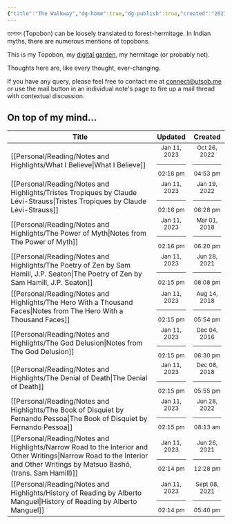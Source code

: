 ```yaml
---
{"title":"The Walkway","dg-home":true,"dg-publish":true,"created":"2023-01-02T21:30:15+06:00","updated":"2023-01-11T10:34:27+06:00","dg-metatags":{"description":"Utsob's Digital Garden","og:description":"Utsob's Digital Garden"},"permalink":"/the-walkway/","metatags":{"description":"Utsob's Digital Garden","og:description":"Utsob's Digital Garden"},"tags":["gardenEntry"],"dgPassFrontmatter":true}
---
```


তপোবন (Topobon) can be loosely translated to forest-hermitage. In Indian myths, there are numerous mentions of topobons.

This is my Topobon, my [digital garden](https://cagrimmett.com/notes/2020/11/08/what-are-digital-gardens/), my hermitage (or probably not).

Thoughts here are, like every thought, ever-changing.

If you have any query, please feel free to contact me at [connect@utsob.me](mailto:connect@utsob.me) or use the mail button in an individual note's page to fire up a mail thread with contextual discussion.

## On top of my mind…
| Title                                                                                                                                                                            | Updated                                                   | Created                                                    |
| -------------------------------------------------------------------------------------------------------------------------------------------------------------------------------- | --------------------------------------------------------- | ---------------------------------------------------------- |
| [[Personal/Reading/Notes and Highlights/What I Believe\|What I Believe]]                                                                                                      | <center><small>Jan 11, 2023<hr/>02:16 pm</small></center> | <center><small>Oct 26, 2022<hr/>04:53 pm</small></center>  |
| [[Personal/Reading/Notes and Highlights/Tristes Tropiques by Claude Lévi-Strauss\|Tristes Tropiques by Claude Lévi-Strauss]]                                                  | <center><small>Jan 11, 2023<hr/>02:16 pm</small></center> | <center><small>Jan 19, 2022<hr/>06:28 pm</small></center>  |
| [[Personal/Reading/Notes and Highlights/The Power of Myth\|Notes from The Power of Myth]]                                                                                     | <center><small>Jan 11, 2023<hr/>02:16 pm</small></center> | <center><small>Mar 01, 2018<hr/>06:20 pm</small></center>  |
| [[Personal/Reading/Notes and Highlights/The Poetry of Zen by Sam Hamill, J.P. Seaton\|The Poetry of Zen by Sam Hamill, J.P. Seaton]]                                          | <center><small>Jan 11, 2023<hr/>02:15 pm</small></center> | <center><small>Jun 28, 2021<hr/>08:08 pm</small></center>  |
| [[Personal/Reading/Notes and Highlights/The Hero With a Thousand Faces\|Notes from The Hero With a Thousand Faces]]                                                           | <center><small>Jan 11, 2023<hr/>02:15 pm</small></center> | <center><small>Aug 14, 2018<hr/>05:54 pm</small></center>  |
| [[Personal/Reading/Notes and Highlights/The God Delusion\|Notes from The God Delusion]]                                                                                       | <center><small>Jan 11, 2023<hr/>02:15 pm</small></center> | <center><small>Dec 04, 2016<hr/>06:30 pm</small></center>  |
| [[Personal/Reading/Notes and Highlights/The Denial of Death\|The Denial of Death]]                                                                                            | <center><small>Jan 11, 2023<hr/>02:15 pm</small></center> | <center><small>Dec 08, 2018<hr/>05:55 pm</small></center>  |
| [[Personal/Reading/Notes and Highlights/The Book of Disquiet by Fernando Pessoa\|The Book of Disquiet by Fernando Pessoa]]                                                    | <center><small>Jan 11, 2023<hr/>02:15 pm</small></center> | <center><small>Jun 28, 2022<hr/>08:13 am</small></center>  |
| [[Personal/Reading/Notes and Highlights/Narrow Road to the Interior and Other Writings\|Narrow Road to the Interior and Other Writings by Matsuo Bashō, (trans. Sam Hamill)]] | <center><small>Jan 11, 2023<hr/>02:14 pm</small></center> | <center><small>Jun 26, 2021<hr/>12:28 pm</small></center>  |
| [[Personal/Reading/Notes and Highlights/History of Reading by Alberto Manguel\|History of Reading by Alberto Manguel]]                                                        | <center><small>Jan 11, 2023<hr/>02:14 pm</small></center> | <center><small>Sept 08, 2021<hr/>05:40 pm</small></center> |

